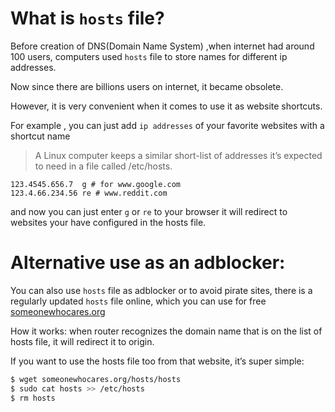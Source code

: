 # What is `hosts` file?

Before creation of DNS(Domain Name System) ,when internet had around 100 users, computers used `hosts` file to store names for different ip addresses. 

Now since there are billions users on internet, it became obsolete. 

However, it is very convenient when it comes to use it as website shortcuts.

For example , you can just add `ip addresses` of your favorite websites with a shortcut name 

> A Linux computer keeps a similar short-list of addresses it’s expected to need in a file called /etc/hosts.

```
123.4545.656.7  g # for www.google.com
123.4.66.234.56 re # www.reddit.com 
```
and now you can just enter `g` or `re` to your browser it will redirect to websites your have configured in the hosts file. 

# Alternative use as an adblocker: 

You can also use `hosts` file as adblocker or to avoid pirate sites, there is a regularly updated `hosts` file online, which you can use for free [someonewhocares.org](https://someonewhocares.org/hosts/)

How it works: when router recognizes the domain name that is on the list of hosts file, it will redirect it to origin. 

If you want to use the hosts file too from that website, it’s super simple:
```bash
$ wget someonewhocares.org/hosts/hosts
$ sudo cat hosts >> /etc/hosts
$ rm hosts
```

